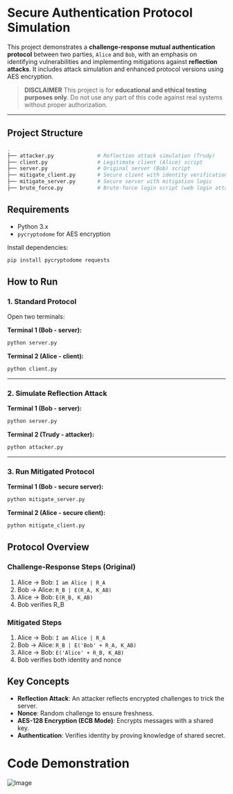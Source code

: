 # Secure Authentication Protocol Simulation

This project demonstrates a **challenge-response mutual authentication protocol** between two parties, `Alice` and `Bob`, with an emphasis on identifying vulnerabilities and implementing mitigations against **reflection attacks**. It includes attack simulation and enhanced protocol versions using AES encryption.

> **DISCLAIMER**
> This project is for **educational and ethical testing purposes only**. Do not use any part of this code against real systems without proper authorization.

---

## Project Structure

```bash
.
├── attacker.py              # Reflection attack simulation (Trudy)
├── client.py                # Legitimate client (Alice) script
├── server.py                # Original server (Bob) script
├── mitigate_client.py       # Secure client with identity verification
├── mitigate_server.py       # Secure server with mitigation logic
├── brute_force.py           # Brute-force login script (web login attacks)
```

## Requirements

* Python 3.x
* `pycryptodome` for AES encryption

Install dependencies:

```bash
pip install pycryptodome requests
```


## How to Run

### 1. Standard Protocol

Open two terminals:

**Terminal 1 (Bob - server):**

```bash
python server.py
```

**Terminal 2 (Alice - client):**

```bash
python client.py
```

---

### 2. Simulate Reflection Attack

**Terminal 1 (Bob - server):**

```bash
python server.py
```

**Terminal 2 (Trudy - attacker):**

```bash
python attacker.py
```

---

### 3. Run Mitigated Protocol

**Terminal 1 (Bob - secure server):**

```bash
python mitigate_server.py
```

**Terminal 2 (Alice - secure client):**

```bash
python mitigate_client.py
```

## Protocol Overview

### Challenge-Response Steps (Original)

1. Alice → Bob: `I am Alice | R_A`
2. Bob → Alice: `R_B | E(R_A, K_AB)`
3. Alice → Bob: `E(R_B, K_AB)`
4. Bob verifies R\_B

### Mitigated Steps

1. Alice → Bob: `I am Alice | R_A`
2. Bob → Alice: `R_B | E('Bob' + R_A, K_AB)`
3. Alice → Bob: `E('Alice' + R_B, K_AB)`
4. Bob verifies both identity and nonce


## Key Concepts

* **Reflection Attack**: An attacker reflects encrypted challenges to trick the server.
* **Nonce**: Random challenge to ensure freshness.
* **AES-128 Encryption (ECB Mode)**: Encrypts messages with a shared key.
* **Authentication**: Verifies identity by proving knowledge of shared secret.

# Code Demonstration

![Image](https://github.com/user-attachments/assets/2968ea81-b4e4-4eee-903c-b345ce47858b)
